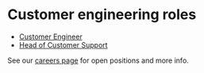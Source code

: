 # Customer engineering roles

- [Customer Engineer](./customer_engineer.md)
- [Head of Customer Support](./head_of_customer_support.md)

See our [careers page](../../../company/careers.md) for open positions and more info.
